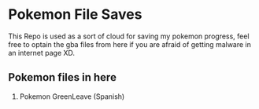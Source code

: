 # Pokemon File Saves

This Repo is used as a sort of cloud for saving my pokemon progress, feel free to optain the gba files from here if you are afraid of getting malware in an internet page XD.

## Pokemon files in here 

1.  Pokemon GreenLeave (Spanish)
